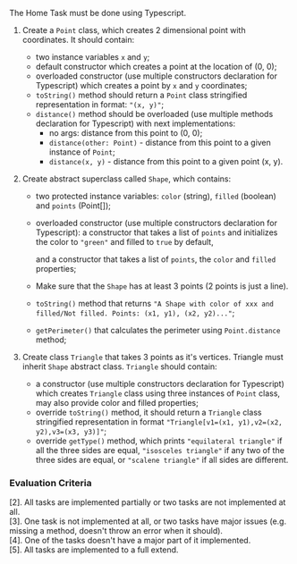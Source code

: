 The Home Task must be done using Typescript.

1. Create a `Point` class, which creates 2 dimensional point with coordinates. It
   should contain:

   - two instance variables `x` and `y`;
   - default constructor which creates a point at the location of (0, 0);
   - overloaded constructor (use multiple constructors declaration for Typescript)
     which creates a point by `x` and `y` coordinates;
   - `toString()` method should return a `Point` class stringified representation in
     format: `"(x, y)"`;
   - `distance()` method should be overloaded (use multiple methods declaration for
     Typescript) with next implementations:
     - no args: distance from this point to (0, 0);
     - `distance(other: Point)` - distance from this point to a given instance of
       `Point`;
     - `distance(x, y)` - distance from this point to a given point (x, y).

2. Create abstract superclass called `Shape`, which contains:

   - two protected instance variables: `color` (string), `filled`
     (boolean) and `points` (Point[]);
   - overloaded constructor (use multiple constructors declaration for Typescript): a
     constructor that takes a list of `points` and initializes the color to `"green"`
     and filled to `true` by default,

     and a constructor that takes a list of `points`,
     the `color` and `filled` properties;

   - Make sure that the `Shape` has at least 3 points (2 points is just a line).
   - `toString()` method that returns `"A Shape with color of xxx and filled/Not filled. Points: (x1, y1), (x2, y2)..."`;
   - `getPerimeter()` that calculates the perimeter using `Point.distance` method;

3. Create class `Triangle` that takes 3 points as it's vertices. Triangle must inherit
   `Shape` abstract class. `Triangle` should contain:

   - a constructor (use multiple constructors declaration for Typescript) which creates
     `Triangle` class using three instances of `Point` class, may also provide color and
     filled properties;
   - override `toString()` method, it should return a `Triangle` class stringified
     representation in format `"Triangle[v1=(x1, y1),v2=(x2, y2),v3=(x3, y3)]"`;
   - override `getType()` method, which prints `"equilateral triangle"` if all the three
     sides are equal, `"isosceles triangle"` if any two of the three sides are equal, or
     `"scalene triangle"` if all sides are different.

### Evaluation Criteria

[2]. All tasks are implemented partially or two tasks are not implemented at all.  
[3]. One task is not implemented at all, or two tasks have major issues (e.g. missing a
method, doesn't throw an error when it should).  
[4]. One of the tasks doesn't have a major part of it implemented.  
[5]. All tasks are implemented to a full extend.
